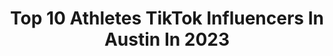 ---
title: Top 10 Athletes TikTok Influencers In Austin In 2023
description: >-
  Find top athletes TikTok influencers in Austin in 2023. Most popular hashtags: #fyp #athlete #foryou #viral.
platform: TikTok
hits: 15
text_top: Discover the most popular TikTok influencers on inBeat.
text_bottom: Our search engine holds 15 TikTok influencers like this in Austin, United States for you to connect with.
profiles:
  - username: "swimmysam"
    fullname: >-
      Swimmysam
    bio: >-
      
    location: "United States"
    followers: 4245
    engagement: 1237
    commentsToLikes: 0.020339
    id: ck977bnak3ltb0j78wv09d1h2
    verified: false
    hashtags: "#swimming, #swimmer, #fyp, #swimmersproblems"
  - username: "austinpaceamp"
    fullname: >-
      austinpaceamp
    bio: >-
      24 Year Old Gym Owner💪🏽 I Train Athletes For A Living‼️ IG: @austinpaceamp
    location: "United States"
    followers: 408800
    engagement: 1362
    commentsToLikes: 0.011923
    id: ck8rouo82j8aw0j78i0pfejy0
    verified: false
    hashtags: "#boxjump, #boxjumps, #gymownerlife, #mmatraining"
  - username: "joshbutlertv"
    fullname: >-
      JoshButlerTv 
    bio: >-
      Athlete/Actor/Artist/Animals Here for fun 🤩 🐶’s @Roxy_RemiTv ⬇️all socials
    location: "United States"
    followers: 974500
    engagement: 2089
    commentsToLikes: 0.011355
    id: ckb9p54wljujj0j2332frb00y
    verified: false
    hashtags: "#viral, #dogs, #fyp, #greenscreen"
  - username: "joshreinstein"
    fullname: >-
      Josh Reinstein
    bio: >-
      Follow my ig🥺 Athlete at Penn State Add my snap: Joshreinstein
    location: "United States"
    followers: 452500
    engagement: 1818
    commentsToLikes: 0.013159
    id: ckd0hp878eltv0j237vswcrsz
    verified: false
    hashtags: "#xyzbca, #fyp, #pennstate, #athlete"
  - username: "nechtology"
    fullname: >-
      Jake Murray
    bio: >-
      American Ninja Warrior athlete and long time sk8er boi ✌️🧠
    location: "United States"
    followers: 54000
    engagement: 1300
    commentsToLikes: 0.015541
    id: ck8ozteofdpwq0j78ezem0lp4
    verified: false
    hashtags: "#nechtology, #obstacles, #ninjawarrior, #puzzles"
  - username: "kingquaid"
    fullname: >-
      KingQuaidI3 
    bio: >-
      I just really enjoy sports especially volleyball🤙🏼 Road to 100k fans👀
    location: "United States"
    followers: 80500
    engagement: 1763
    commentsToLikes: 0.008659
    id: ck8km88f97c3x0j78a5a4j2jw
    verified: false
    hashtags: "#throwback, #foryou, #sports, #volleyball"
  - username: "usacancercycle"
    fullname: >-
      Greg taylor
    bio: >-
      🚴🏽‍♂️Biking the USA for a Cancer Charity! 🚴🏽‍♂️Get involved today in links!
    location: "United States"
    followers: 86600
    engagement: 1510
    commentsToLikes: 0.070452
    id: ckdmuqlnvayw90j23osaw51kq
    verified: false
    hashtags: "#california, #fyp, #cycling, #usacancercycle"
  - username: "_jaylensmith3"
    fullname: >-
      Jaylen Smith
    bio: >-
      Professional Baseball Player⚾️
    location: "United States"
    followers: 12700
    engagement: 1464
    commentsToLikes: 0.024233
    id: ckbky788luf350j230k43pyfn
    verified: false
    hashtags: "#atlanta, #election, #biden2020, #baseball"
  - username: "hayitsnicole"
    fullname: >-
      Nicole😝
    bio: >-
      Hi
    location: "United States"
    followers: 9377
    engagement: 711
    commentsToLikes: 0.034787
    id: ckan5dx75el4s0i78fzwve4f1
    verified: false
    hashtags: "#fyp, #foryou, #basketball, #hoodwbb"
  - username: "temdbritt"
    fullname: >-
      Malcolm
    bio: >-
      IG: the_mdbritt LB 🦍 @ Old Dominion University 🏈 Future Pro Athlete 👀
    location: "United States"
    followers: 46000
    engagement: 1282
    commentsToLikes: 0.150270
    id: ckd0jm0eqff340j23o9cbbq0u
    verified: false
    hashtags: "#stitch, #chiefs, #football, #nfl"
---